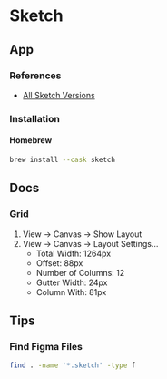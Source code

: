 # Sketch

## App

### References

- [All Sketch Versions](https://sketch.com/updates)

### Installation

#### Homebrew

```sh
brew install --cask sketch
```

<!--
https://download.sketch.com/sketch-72.4-124482.zip
-->

## Docs

### Grid

1. View -> Canvas -> Show Layout
2. View -> Canvas -> Layout Settings...
   - Total Width: 1264px
   - Offset: 88px
   - Number of Columns: 12
   - Gutter Width: 24px
   - Column With: 81px

<!--
### TBD

.5*162*3.14
-->

## Tips

### Find Figma Files

```sh
find . -name '*.sketch' -type f
```
